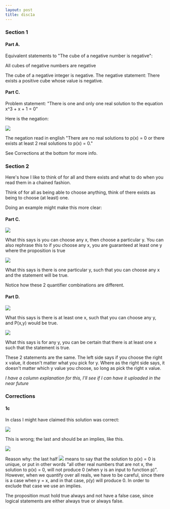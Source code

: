 ```yaml
---
layout: post
title: disc1a
---
```


### Section 1

#### Part A.

Equivalent statements to "The cube of a negative number is negative":

All cubes of negative numbers are negative

The cube of a negative integer is negative. The negative statement:
There exists a positive cube whose value is negative.


#### Part C.

Problem statement: "There is one and only one real solution to the equation x^3 + x + 1 = 0"

Here is the negation:

<img src="https://latex.codecogs.com/gif.latex?\forall x \in \mathbb{R} ((p(x) \neq 0) \lor (\exists y \in \mathbb{R}, (p(y)=0) \land (x \neq y))) " />

The negation read in english "There are no real solutions to p(x) = 0 or there exists at least 2 real solutions to p(x) = 0."

See Corrections at the bottom for more info.

### Section 2

Here's how I like to think of for all and there exists and what to do when you
read them in a chained fashion.

Think of for all as being able to choose anything, think of there exists as being to choose (at least) one.

Doing an example might make this more clear:

#### Part C.

<img src="https://latex.codecogs.com/gif.latex?\forall x \exists y P(x,y)" />

What this says is you can choose any x, then choose a particular y. You can also rephrase this to
if you choose any x, you are guaranteed at least one y where the proposition is true

<img src="https://latex.codecogs.com/gif.latex?\exists y \forall x P(x,y)" />

What this says is there is one particular y, such that you can choose any x and the statement will be true.

Notice how these 2 quantifier combinations are different.


#### Part D.
<img src="https://latex.codecogs.com/gif.latex?\exists x \forall y P(x,y)" />

What this says is there is at least one x, such that you can choose any y, and
P(x,y) would be true.


<img src="https://latex.codecogs.com/gif.latex?\forall y \exists x P(x,y)" />

What this says is for any y, you can be certain that there is at least one x
such that the statement is true.

These 2 statements are the same. The left side says if you choose the right x value,
it doesn't matter what you pick for y. Where as the right side says, it doesn't matter
which y value you choose, so long as pick the right x value.


*I have a column explanation for this, I'll see if I can have it uploaded in the near future*


### Corrections

#### 1c

In class I might have claimed this solution was correct:

<img src="https://latex.codecogs.com/gif.latex?\exists x \in \mathbb{R} ((p(x) = 0) \land (\forall y \in \mathbb{R}, (x \neq y) \land (p(y) \neq 0))) " />

This is wrong; the last and should be an implies, like this.

<img src="https://latex.codecogs.com/gif.latex?\exists x \in \mathbb{R} ((p(x) = 0) \land (\forall y \in \mathbb{R}, (x \neq y) \implies (p(y) \neq 0))) " />

Reason why: the last half <img src="https://latex.codecogs.com/gif.latex?(\forall y \in \mathbb{R}, (x \neq y) \land (p(y) \neq 0)) " /> means to say that
the solution to p(x) = 0 is unique, or put in other words "all other real numbers that are not x, the solution to p(x) = 0, will not produce 0 (when y is an input to function p)". However, when we quantify over all reals, we have to be careful, since there is a case when y = x, and in that case, p(y) will produce 0. In
order to exclude that case we use an implies.

The proposition must hold true always and not have a false case, since logical statements are either always true or always false.
